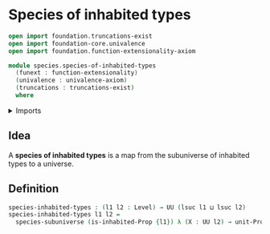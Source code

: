 # Species of inhabited types

```agda
open import foundation.truncations-exist
open import foundation-core.univalence
open import foundation.function-extensionality-axiom

module species.species-of-inhabited-types
  (funext : function-extensionality)
  (univalence : univalence-axiom)
  (truncations : truncations-exist)
  where
```

<details><summary>Imports</summary>

```agda
open import foundation.inhabited-types funext univalence truncations
open import foundation.unit-type
open import foundation.universe-levels

open import species.species-of-types-in-subuniverses funext univalence
```

</details>

## Idea

A **species of inhabited types** is a map from the subuniverse of inhabited
types to a universe.

## Definition

```agda
species-inhabited-types : (l1 l2 : Level) → UU (lsuc l1 ⊔ lsuc l2)
species-inhabited-types l1 l2 =
  species-subuniverse (is-inhabited-Prop {l1}) λ (X : UU l2) → unit-Prop
```
